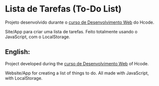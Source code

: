 <h1> Lista de Tarefas (To-Do List) </h1>

<p>Projeto desenvolvido durante o <a href="https://www.udemy.com/course/web-html5-css3-javascript/">curso de Desenvolvimento Web</a> do Hcode.</p>
<p>Site/App para criar uma lista de tarefas. Feito totalmente usando o JavaScript, com o LocalStorage.</p>

<h2>English:</h2>
<p>Project developed during the <a href="https://www.udemy.com/course/web-html5-css3-javascript/">curso de Desenvolvimento Web</a> of Hcode.</p>
<p>Website/App for creating a list of things to do. All made with JavaScript, with LocalStorage.</p>

